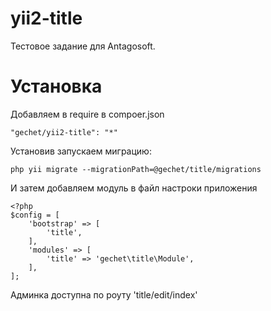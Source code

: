 # yii2-title

Тестовое задание для Antagosoft.

# Установка
Добавляем в require в compoer.json 
```
"gechet/yii2-title": "*"
```
Установив запускаем миграцию:
```
php yii migrate --migrationPath=@gechet/title/migrations
```

И затем добавляем модуль в файл настроки приложения
```
<?php
$config = [
	'bootstrap' => [
		'title',
	],
	'modules' => [
		'title' => 'gechet\title\Module',
	],
];
```

Админка доступна по роуту 'title/edit/index'